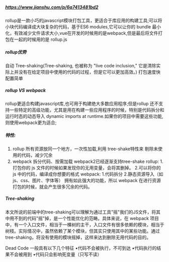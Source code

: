 ##### https://www.jianshu.com/p/6a7413481bd2
rollup是一款小巧的javascript模块打包工具，更适合于库应用的构建工具;可以将小块代码编译成大块复杂的代码，基于ES6 modules,它可以让你的 bundle 最小化，有效减少文件请求大小,vue在开发的时候用的是webpack,但是最后将文件打包在一起的时候用的是 rollup.js

##### rollup优势
自动 Tree-shaking(Tree-shaking, 也被称为 "live code inclusion," 它是清除实际上并没有在给定项目中使用的代码的过程，但是它可以更加高效。)
打包速度快
配置简单

##### rollup VS webpack
rollup更适合构建javascript库,也可用于构建绝大多数应用程序;但是rollup 还不支持一些特定的高级功能，尤其是用在构建一些应用程序的时候，特别是代码拆分和运行时态的动态导入 dynamic imports at runtime.如果你的项目中需要这些功能,则使用webpack更为适合;

##### 特性:
1. rollup 所有资源放同一个地方，一次性加载,利用 tree-shake特性来  剔除未使用的代码，减少冗余
2. webpack 拆分代码、按需加载  webpack2已经逐渐支持tree-shake
rollup:
  1.打包你的 js 文件的时候如果发现你的无用变量，会将其删掉。
  2.可以将你的 js 中的代码，编译成你想要的格式
webpack:
1.代码拆分
2.静态资源导入（如 js、css、图片、字体等）
拥有如此强大的功能，所以 webpack 在进行资源打包的时候，就会产生很多冗余的代码。

##### Tree-shaking
本文所说的前端中的tree-shaking可以理解为通过工具"摇"我们的JS文件，将其中用不到的代码"摇"掉，是一个性能优化的范畴。具体来说，在 webpack 项目中，有一个入口文件，相当于一棵树的主干，入口文件有很多依赖的模块，相当于树枝。实际情况中，虽然依赖了某个模块，但其实只使用其中的某些功能。通过 tree-shaking，将没有使用的模块摇掉，这样来达到删除无用代码的目的。


Dead Code 一般具有以下几个特征
•代码不会被执行，不可到达
•代码执行的结果不会被用到
•代码只会影响死变量（只写不读）


